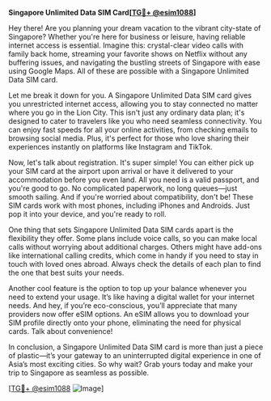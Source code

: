 **Singapore Unlimited Data SIM Card[[TG💪+ @esim1088](https://t.me/s/esim1088)]**

Hey there! Are you planning your dream vacation to the vibrant city-state of Singapore? Whether you're here for business or leisure, having reliable internet access is essential. Imagine this: crystal-clear video calls with family back home, streaming your favorite shows on Netflix without any buffering issues, and navigating the bustling streets of Singapore with ease using Google Maps. All of these are possible with a Singapore Unlimited Data SIM card.

Let me break it down for you. A Singapore Unlimited Data SIM card gives you unrestricted internet access, allowing you to stay connected no matter where you go in the Lion City. This isn't just any ordinary data plan; it's designed to cater to travelers like you who need seamless connectivity. You can enjoy fast speeds for all your online activities, from checking emails to browsing social media. Plus, it's perfect for those who love sharing their experiences instantly on platforms like Instagram and TikTok.

Now, let's talk about registration. It's super simple! You can either pick up your SIM card at the airport upon arrival or have it delivered to your accommodation before you even land. All you need is a valid passport, and you're good to go. No complicated paperwork, no long queues—just smooth sailing. And if you're worried about compatibility, don't be! These SIM cards work with most phones, including iPhones and Androids. Just pop it into your device, and you're ready to roll.

One thing that sets Singapore Unlimited Data SIM cards apart is the flexibility they offer. Some plans include voice calls, so you can make local calls without worrying about additional charges. Others might have add-ons like international calling credits, which come in handy if you need to stay in touch with loved ones abroad. Always check the details of each plan to find the one that best suits your needs.

Another cool feature is the option to top up your balance whenever you need to extend your usage. It’s like having a digital wallet for your internet needs. And hey, if you’re eco-conscious, you’ll appreciate that many providers now offer eSIM options. An eSIM allows you to download your SIM profile directly onto your phone, eliminating the need for physical cards. Talk about convenience!

In conclusion, a Singapore Unlimited Data SIM card is more than just a piece of plastic—it’s your gateway to an uninterrupted digital experience in one of Asia’s most exciting cities. So why wait? Grab yours today and make your trip to Singapore as seamless as possible. 

[[TG💪+ @esim1088](https://t.me/s/esim1088) ![Image](https://i.postimg.cc/Y0z9fWf4/image.png)]